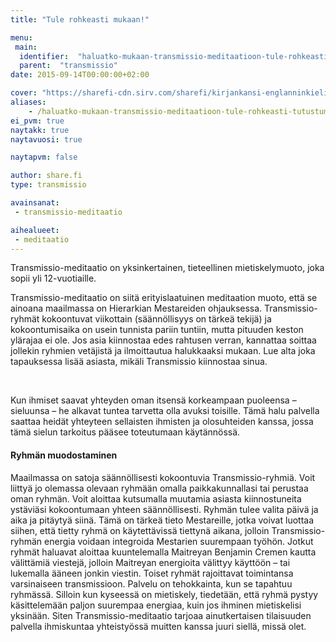 ```yaml
---
title: "Tule rohkeasti mukaan!"

menu:
 main:
  identifier:  "haluatko-mukaan-transmissio-meditaatioon-tule-rohkeasti-tutustumaan"
  parent:  "transmissio"
date: 2015-09-14T00:00:00+02:00

cover: "https://sharefi-cdn.sirv.com/sharefi/kirjankansi-englanninkielinen-transmissio-meditaatio.jpg"
aliases:
    - /haluatko-mukaan-transmissio-meditaatioon-tule-rohkeasti-tutustumaan/
ei_pvm: true
naytakk: true
naytavuosi: true

naytapvm: false

author: share.fi
type: transmissio

avainsanat:
 - transmissio-meditaatio

aihealueet:
 - meditaatio
---
```



<div class="alustus">
<p>Transmissio-meditaatio on yksinkertainen, tieteellinen mietiskelymuoto, joka sopii yli 12-vuotiaille.</p>
<p>Transmissio-meditaatio on siitä erityislaatuinen meditaation muoto, että se ainoana maailmassa on Hierarkian Mestareiden ohjauksessa. Transmissio-ryhmät kokoontuvat viikottain (säännöllisyys on tärkeä tekijä) ja kokoontumisaika on usein tunnista pariin tuntiin, mutta pituuden keston ylärajaa ei ole. Jos asia kiinnostaa edes rahtusen verran, kannattaa soittaa jollekin ryhmien vetäjistä ja ilmoittautua halukkaaksi mukaan. Lue alta joka tapauksessa lisää asiasta, mikäli Transmissio kiinnostaa sinua.</p>
</div>
<br clear="all" />
<p>Kun ihmiset saavat yhteyden oman itsensä korkeampaan puoleensa – sieluunsa – he alkavat tuntea tarvetta olla avuksi toisille. Tämä halu palvella saattaa heidät yhteyteen sellaisten ihmisten ja olosuhteiden kanssa, jossa tämä sielun tarkoitus pääsee toteutumaan käytännössä.</p>

<h4>Ryhmän muodostaminen</h4>
<p>Maailmassa on satoja säännöllisesti kokoontuvia Transmissio-ryhmiä. Voit liittyä jo olemassa olevaan ryhmään omalla paikkakunnallasi tai perustaa oman ryhmän. Voit aloittaa kutsumalla muutamia asiasta kiinnostuneita ystäviäsi kokoontumaan yhteen säännöllisesti. Ryhmän tulee valita päivä ja aika ja pitäytyä siinä. Tämä on tärkeä tieto Mestareille, jotka voivat luottaa siihen, että tietty ryhmä on käytettävissä tiettynä aikana, jolloin Transmissio-ryhmän energia voidaan integroida Mestarien suurempaan työhön. Jotkut ryhmät haluavat aloittaa kuuntelemalla Maitreyan Benjamin Cremen kautta välittämiä viestejä, jolloin Maitreyan energioita välittyy käyttöön – tai lukemalla ääneen jonkin viestin. Toiset ryhmät rajoittavat toimintansa varsinaiseen transmissioon. Palvelu on tehokkainta, kun se tapahtuu ryhmässä. Silloin kun kyseessä on mietiskely, tiedetään, että ryhmä pystyy käsittelemään paljon suurempaa energiaa, kuin jos ihminen mietiskelisi yksinään. Siten Transmissio-meditaatio tarjoaa ainutkertaisen tilaisuuden palvella ihmiskuntaa yhteistyössä muitten kanssa juuri siellä, missä olet.</p>